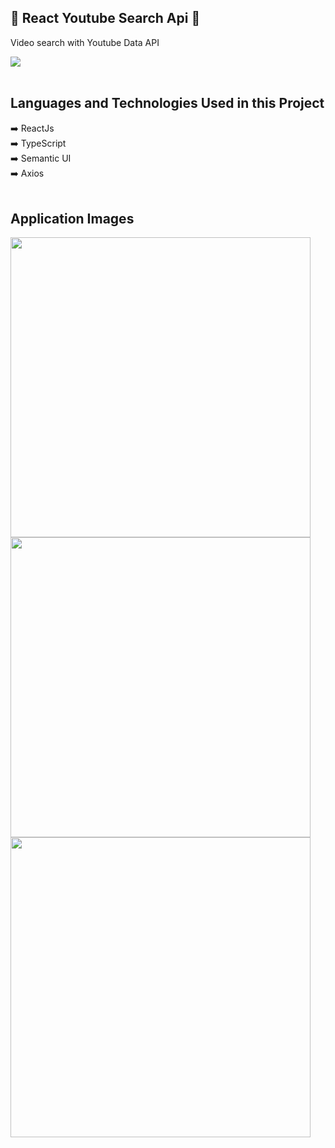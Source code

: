 
## 📌 React Youtube Search Api 📌

<p> Video search with Youtube Data API </p>
<img src="https://user-images.githubusercontent.com/44446749/136988062-d661b255-6134-401e-a9bc-367c795239a3.jpg"/>
<br/><br/>

 ## Languages and Technologies Used in this Project
:arrow_right: ReactJs </br>
:arrow_right: TypeScript </br>
:arrow_right: Semantic UI </br>
:arrow_right: Axios </br>
<br/>

 ## Application Images
 <p>
<a href="https://user-images.githubusercontent.com/44446749/136988371-1021651a-8ca4-4965-bc71-67e41a33a200.jpg" target="_blank">
<img src="https://user-images.githubusercontent.com/44446749/136988371-1021651a-8ca4-4965-bc71-67e41a33a200.jpg" width="480" style="max-width:200%;"></a>

<a href="https://user-images.githubusercontent.com/44446749/136988692-3565e8c4-90a9-4248-8c7c-09417233fd42.jpg" target="_blank">
<img src="https://user-images.githubusercontent.com/44446749/136988692-3565e8c4-90a9-4248-8c7c-09417233fd42.jpg" width="480" style="max-width:200%;"></a>
 
<a href="https://user-images.githubusercontent.com/44446749/136989120-e1c7b659-b080-423f-88c1-4dc9a2305f92.jpg" target="_blank">
<img src="https://user-images.githubusercontent.com/44446749/136989120-e1c7b659-b080-423f-88c1-4dc9a2305f92.jpg" width="480" style="max-width:200%;"></a>
 
</p>
  
